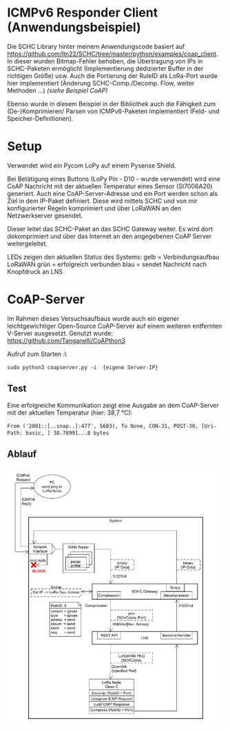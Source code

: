 ICMPv6 Responder Client (Anwendungsbeispiel)
===================

Die SCHC Library hinter meinem Anwendungscode basiert auf https://github.com/ltn22/SCHC/tree/master/python/examples/coap_client.
In dieser wurden Bitmap-Fehler behoben, die Übertragung von IPs in SCHC-Paketen ermöglicht (Implementierung dedizierter Buffer in der richtigen Größe) usw.
Auch die Portierung der RuleID als LoRa-Port wurde hier implementiert (Änderung SCHC-Comp./Decomp. Flow, weiter Methoden ...)
*(siehe Beispiel CoAP)*

Ebenso wurde in diesem Beispiel in der Bibliothek auch die Fähigkeit zum (De-)Komprimieren/ Parsen von ICMPv6-Paketen implementiert (Feld- und Speicher-Definitionen).



# Setup
Verwendet wird ein Pycom LoPy auf einem Pysense Shield.

Bei Betätigung eines Buttons (LoPy Pin - D10 - wurde verwendet) wird eine CoAP Nachricht mit der aktuellen Temperatur eines Sensor (SI7006A20) generiert. Auch eine CoAP-Server-Adresse und ein Port werden schon als Ziel in dem IP-Paket definiert.
Diese wird mittels SCHC und von mir konfigurierter Regeln komprimiert und über LoRaWAN an den Netzwerkserver gesendet.

Dieser leitet das SCHC-Paket an das SCHC Gateway weiter. Es wird dort dekomprimiert und über das Internet an den angegebenen CoAP Server weitergeleitet.

LEDs zeigen den aktuellen Status des Systems:
gelb = Verbindungsaufbau LoRaWAN
grün = erfolgreich verbunden
blau = sendet Nachricht nach Knopfdruck an LNS


# CoAP-Server
Im Rahmen dieses Versuchsaufbaus wurde auch ein eigener leichtgewichtiger Open-Source CoAP-Server auf einem weiteren entfernten V-Server ausgesetzt.
Genutzt wurde: https://github.com/Tanganelli/CoAPthon3

Aufruf zum Starten :\

```
sudo python3 coapserver.py -i  {eigene Server-IP}
```

## Test
Eine erfolgreiche Kommunikation zeigt eine Ausgabe an dem CoAP-Server mit der aktuellen Temperatur (hier: 38,7 °C):
```
From ('2001::[..snap..]:477', 5683), To None, CON-31, POST-30, [Uri-Path: basic, ] 38.78991...8 bytes
```

## Ablauf

![](ICMP-Echo-Ablauf.png)
